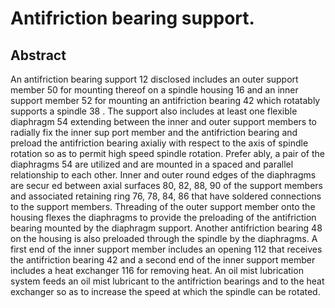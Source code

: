 # Antifriction bearing support.

## Abstract
An antifriction bearing support 12 disclosed includes an outer support member 50 for mounting thereof on a spindle housing 16 and an inner support member 52 for mounting an antifriction bearing 42 which rotatably supports a spindle 38 . The support also includes at least one flexible diaphragm 54 extending between the inner and outer support members to radially fix the inner sup port member and the antifriction bearing and preload the antifriction bearing axialiy with respect to the axis of spindle rotation so as to permit high speed spindle rotation. Prefer ably, a pair of the diaphragms 54 are utilized and are mounted in a spaced and parallel relationship to each other. Inner and outer round edges of the diaphragms are secur ed between axial surfaces 80, 82, 88, 90 of the support members and associated retaining ring 76, 78, 84, 86 that have soldered connections to the support members. Threading of the outer support member onto the housing flexes the diaphragms to provide the preloading of the antifriction bearing mounted by the diaphragm support. Another antifriction bearing 48 on the housing is also preloaded through the spindle by the diaphragms. A first end of the inner support member includes an opening 112 that receives the antifriction bearing 42 and a second end of the inner support member includes a heat exchanger 116 for removing heat. An oil mist lubrication system feeds an oil mist lubricant to the antifriction bearings and to the heat exchanger so as to increase the speed at which the spindle can be rotated.